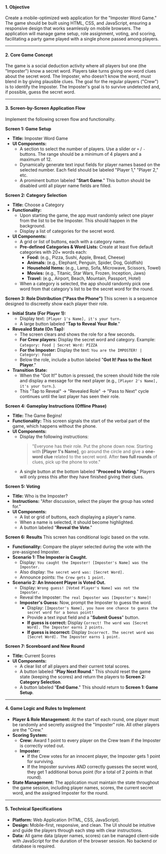 #### **1. Objective**

Create a mobile-optimized web application for the "Imposter Word Game." The game should be built using HTML, CSS, and JavaScript, ensuring a responsive design that works seamlessly on mobile browsers. The application will manage game setup, role assignment, voting, and scoring, facilitating a party game played with a single phone passed among players.

---

#### **2. Core Game Concept**

The game is a social deduction activity where all players but one (the "Imposter") know a secret word. Players take turns giving one-word clues about the secret word. The Imposter, who doesn't know the word, must blend in by giving plausible clues. The goal for the regular players ("Crew") is to identify the Imposter. The Imposter's goal is to survive undetected and, if possible, guess the secret word.

---

#### **3. Screen-by-Screen Application Flow**

Implement the following screen flow and functionality.

**Screen 1: Game Setup**
*   **Title:** Imposter Word Game
*   **UI Components:**
    *   A section to select the number of players. Use a slider or `+` / `-` buttons. The range should be a minimum of 4 players and a maximum of 12.
    *   Dynamically generate text input fields for player names based on the selected number. Each field should be labeled "Player 1," "Player 2," etc.
    *   A prominent button labeled "**Start Game**." This button should be disabled until all player name fields are filled.

**Screen 2: Category Selection**
*   **Title:** Choose a Category
*   **Functionality:**
    *   Upon starting the game, the app must randomly select one player from the list to be the Imposter. This should happen in the background.
    *   Display a list of categories for the secret word.
*   **UI Components:**
    *   A grid or list of buttons, each with a category name.
    *   **Pre-defined Categories & Word Lists:** Create at least five default categories with 20+ words each:
        *   **Food:** (e.g., Pizza, Sushi, Apple, Bread, Cheese)
        *   **Animals:** (e.g., Elephant, Penguin, Spider, Dog, Goldfish)
        *   **Household Items:** (e.g., Lamp, Sofa, Microwave, Scissors, Towel)
        *   **Movies:** (e.g., Titanic, Star Wars, Frozen, Inception, Jaws)
        *   **Travel:** (e.g., Airport, Beach, Mountain, Passport, Hotel)
    *   When a category is selected, the app should randomly pick one word from that category's list to be the secret word for the round.

**Screen 3: Role Distribution ("Pass the Phone")**
This screen is a sequence designed to discreetly show each player their role.
*   **Initial State (For Player 1):**
    *   Display text: `[Player 1's Name], it's your turn.`
    *   A large button labeled "**Tap to Reveal Your Role**."
*   **Revealed State (On Tap):**
    *   The screen clears and shows the role for a few seconds.
    *   **For Crew players:** Display the secret word and category. Example: `Category: Food | Secret Word: PIZZA`
    *   **For the Imposter:** Display the text: `You are the IMPOSTER! | Category: Food`
    *   Below the role, include a button labeled "**Got It! Pass to the Next Player**."
*   **Transition State:**
    *   When the "Got It!" button is pressed, the screen should hide the role and display a message for the next player (e.g., `[Player 2's Name], it's your turn.`).
    *   This "Tap to Reveal" -> "Revealed Role" -> "Pass to Next" cycle continues until the last player has seen their role.

**Screen 4: Gameplay Instructions (Offline Phase)**
*   **Title:** The Game Begins!
*   **Functionality:** This screen signals the start of the verbal part of the game, which happens without the phone.
*   **UI Components:**
    *   Display the following instructions:
        > "Everyone has their role. Put the phone down now.
        > Starting with **[Player 1's Name]**, go around the circle and give a **one-word clue** related to the secret word.
        > After **two full rounds** of clues, pick up the phone to vote."
    *   A single button at the bottom labeled "**Proceed to Voting**." Players will only press this after they have finished giving their clues.

**Screen 5: Voting**
*   **Title:** Who is the Imposter?
*   **Instructions:** "After discussion, select the player the group has voted for."
*   **UI Components:**
    *   A list or grid of buttons, each displaying a player's name.
    *   When a name is selected, it should become highlighted.
    *   A button labeled "**Reveal the Vote**."

**Screen 6: Results**
This screen has conditional logic based on the vote.
*   **Functionality:** Compare the player selected during the vote with the pre-assigned Imposter.
*   **Scenario 1: The Imposter is Caught.**
    *   Display: `You caught the Imposter! [Imposter's Name] was the Imposter.`
    *   Also display: `The secret word was: [Secret Word].`
    *   Announce points: `The Crew gets 1 point.`
*   **Scenario 2: An Innocent Player is Voted Out.**
    *   Display: `Wrong guess! [Voted Player's Name] was not the Imposter.`
    *   Reveal the Imposter: `The real Imposter was [Imposter's Name]!`
    *   **Imposter's Guess:** Now, prompt the Imposter to guess the word.
        *   Display: `[Imposter's Name], you have one chance to guess the secret word for a bonus point!`
        *   Provide a text input field and a "**Submit Guess**" button.
        *   **If guess is correct:** Display `Correct! The word was [Secret Word]. The Imposter earns 2 points.`
        *   **If guess is incorrect:** Display `Incorrect. The secret word was [Secret Word]. The Imposter earns 1 point.`

**Screen 7: Scoreboard and New Round**
*   **Title:** Current Scores
*   **UI Components:**
    *   A clear list of all players and their current total scores.
    *   A button labeled "**Play Next Round**." This should reset the game state (keeping the scores) and return the players to **Screen 2: Category Selection**.
    *   A button labeled "**End Game**." This should return to **Screen 1: Game Setup**.

---

#### **4. Game Logic and Rules to Implement**

*   **Player & Role Management:** At the start of each round, one player must be randomly and secretly assigned the "Imposter" role. All other players are the "Crew."
*   **Scoring System:**
    *   **Crew:** Award 1 point to every player on the Crew team if the Imposter is correctly voted out.
    *   **Imposter:**
        *   If the Crew votes for an innocent player, the Imposter gets 1 point for surviving.
        *   If the Imposter survives AND correctly guesses the secret word, they get 1 additional bonus point (for a total of 2 points in that round).
*   **State Management:** The application must maintain the state throughout the game session, including player names, scores, the current secret word, and the assigned Imposter for the round.

---

#### **5. Technical Specifications**

*   **Platform:** Web Application (HTML, CSS, JavaScript).
*   **Design:** Mobile-first, responsive, and clean. The UI should be intuitive and guide the players through each step with clear instructions.
*   **Data:** All game data (player names, scores) can be managed client-side with JavaScript for the duration of the browser session. No backend or database is required.
